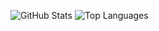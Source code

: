 ![GitHub Stats](https://github-readme-stats.paas.mkizka.dev/api?username=mkizka&show_icons=true&include_all_commits=true&hide_title=true&hide_rank=true&card_width=300)
![Top Languages](https://github-readme-stats.paas.mkizka.dev/api/top-langs?username=mkizka&exclude_repo=Hatena-Intern-2020,tsukuriga&langs_count=8&hide_title=true&layout=compact)
